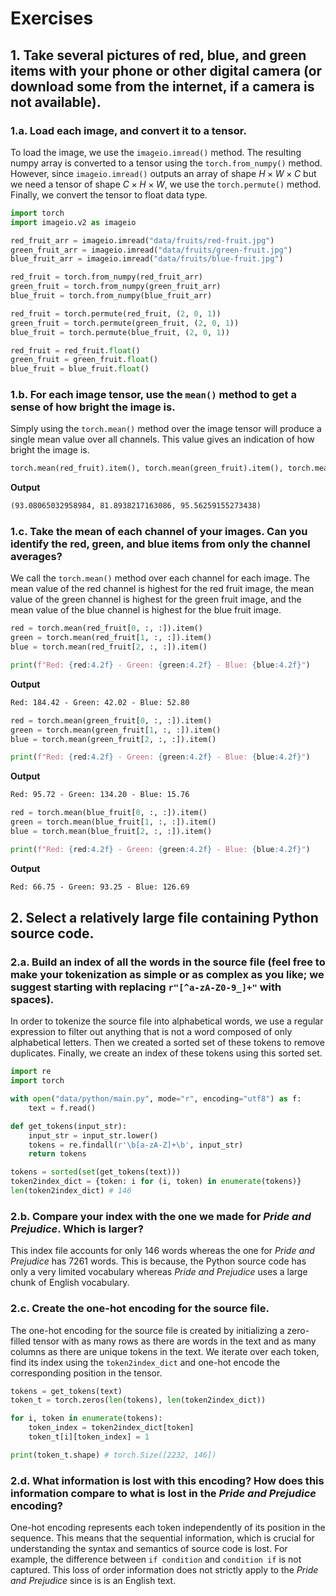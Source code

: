 # Exercises

## 1. Take several pictures of red, blue, and green items with your phone or other digital camera (or download some from the internet, if a camera is not available).

### 1.a. Load each image, and convert it to a tensor.

To load the image, we use the `imageio.imread()` method. The resulting numpy array is converted to a tensor using the `torch.from_numpy()` method. However, since `imageio.imread()` outputs an array of shape $H \times W \times C$ but we need a tensor of shape $C \times H \times W$, we use the `torch.permute()` method. Finally, we convert the tensor to float data type.

```py
import torch
import imageio.v2 as imageio

red_fruit_arr = imageio.imread("data/fruits/red-fruit.jpg")
green_fruit_arr = imageio.imread("data/fruits/green-fruit.jpg")
blue_fruit_arr = imageio.imread("data/fruits/blue-fruit.jpg")

red_fruit = torch.from_numpy(red_fruit_arr)
green_fruit = torch.from_numpy(green_fruit_arr)
blue_fruit = torch.from_numpy(blue_fruit_arr)

red_fruit = torch.permute(red_fruit, (2, 0, 1))
green_fruit = torch.permute(green_fruit, (2, 0, 1))
blue_fruit = torch.permute(blue_fruit, (2, 0, 1))

red_fruit = red_fruit.float()
green_fruit = green_fruit.float()
blue_fruit = blue_fruit.float()
```

### 1.b. For each image tensor, use the `mean()` method to get a sense of how bright the image is.

Simply using the `torch.mean()` method over the image tensor will produce a single mean value over all channels. This value gives an indication of how bright the image is.

```py
torch.mean(red_fruit).item(), torch.mean(green_fruit).item(), torch.mean(blue_fruit).item()
```

**Output**

```txt
(93.08065032958984, 81.8938217163086, 95.56259155273438)
```

### 1.c. Take the mean of each channel of your images. Can you identify the red, green, and blue items from only the channel averages?

We call the `torch.mean()` method over each channel for each image. The mean value of the red channel is highest for the red fruit image, the mean value of the green channel is highest for the green fruit image, and the mean value of the blue channel is highest for the blue fruit image.

```py
red = torch.mean(red_fruit[0, :, :]).item()
green = torch.mean(red_fruit[1, :, :]).item()
blue = torch.mean(red_fruit[2, :, :]).item()

print(f"Red: {red:4.2f} - Green: {green:4.2f} - Blue: {blue:4.2f}")
```

**Output**

```txt
Red: 184.42 - Green: 42.02 - Blue: 52.80
```

```py
red = torch.mean(green_fruit[0, :, :]).item()
green = torch.mean(green_fruit[1, :, :]).item()
blue = torch.mean(green_fruit[2, :, :]).item()

print(f"Red: {red:4.2f} - Green: {green:4.2f} - Blue: {blue:4.2f}")
```

**Output**

```txt
Red: 95.72 - Green: 134.20 - Blue: 15.76
```

```py
red = torch.mean(blue_fruit[0, :, :]).item()
green = torch.mean(blue_fruit[1, :, :]).item()
blue = torch.mean(blue_fruit[2, :, :]).item()

print(f"Red: {red:4.2f} - Green: {green:4.2f} - Blue: {blue:4.2f}")
```

**Output**

```txt
Red: 66.75 - Green: 93.25 - Blue: 126.69
```

## 2. Select a relatively large file containing Python source code.

### 2.a. Build an index of all the words in the source file (feel free to make your tokenization as simple or as complex as you like; we suggest starting with replacing `r"[^a-zA-Z0-9_]+"` with spaces).

In order to tokenize the source file into alphabetical words, we use a regular expression to filter out anything that is not a word composed of only alphabetical letters. Then we created a sorted set of these tokens to remove duplicates. Finally, we create an index of these tokens using this sorted set.

```py
import re
import torch

with open("data/python/main.py", mode="r", encoding="utf8") as f:
    text = f.read()

def get_tokens(input_str):
    input_str = input_str.lower()
    tokens = re.findall(r'\b[a-zA-Z]+\b', input_str)
    return tokens

tokens = sorted(set(get_tokens(text)))
token2index_dict = {token: i for (i, token) in enumerate(tokens)}
len(token2index_dict) # 146
```

### 2.b. Compare your index with the one we made for _Pride and Prejudice_. Which is larger?

This index file accounts for only $146$ words whereas the one for _Pride and Prejudice_ has $7261$ words. This is because, the Python source code has only a very limited vocabulary whereas _Pride and Prejudice_ uses a large chunk of English vocabulary.

### 2.c. Create the one-hot encoding for the source file.

The one-hot encoding for the source file is created by initializing a zero-filled tensor with as many rows as there are words in the text and as many columns as there are unique tokens in the text. We iterate over each token, find its index using the `token2index_dict` and one-hot encode the corresponding position in the tensor.

```py
tokens = get_tokens(text)
token_t = torch.zeros(len(tokens), len(token2index_dict))

for i, token in enumerate(tokens):
    token_index = token2index_dict[token]
    token_t[i][token_index] = 1

print(token_t.shape) # torch.Size([2232, 146])
```

### 2.d. What information is lost with this encoding? How does this information compare to what is lost in the _Pride and Prejudice_ encoding?

One-hot encoding represents each token independently of its position in the sequence. This means that the sequential information, which is crucial for understanding the syntax and semantics of source code is lost. For example, the difference between `if condition` and `condition if` is not captured. This loss of order information does not strictly apply to the _Pride and Prejudice_ since is is an English text.
